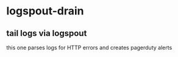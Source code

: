 # logspout-drain

## tail logs via logspout

this one parses logs for HTTP errors and creates pagerduty alerts
